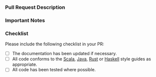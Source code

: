 ### Pull Request Description
<!--
- Please describe the nature of your PR here, as well as the motivation for it.
- If it fixes an open issue, please mention that issue number here.
-->

### Important Notes
<!--
- Mention important elements of the design.
- Mention any notable changes to APIs.
-->

### Checklist
Please include the following checklist in your PR:

- [ ] The documentation has been updated if necessary.
- [ ] All code conforms to the [Scala](https://github.com/luna/enso/blob/master/doc/scala-style-guide.md), [Java](https://github.com/luna/enso/blob/master/doc/java-style-guide.md), [Rust](https://github.com/luna/enso/blob/master/doc/rust-style-guide.md) or [Haskell](https://github.com/luna/enso/blob/master/doc/haskell-style-guide.md) style guides as appropriate.
- [ ] All code has been tested where possible.
